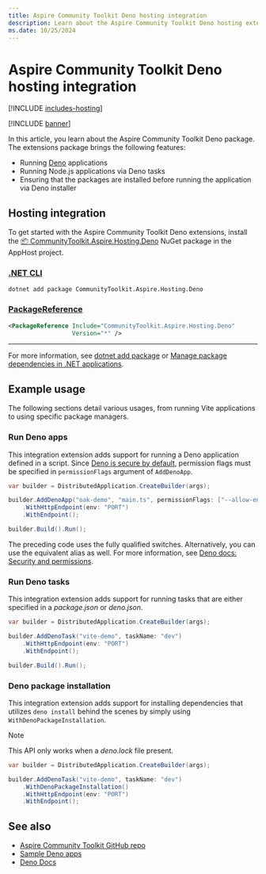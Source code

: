 ```yaml
---
title: Aspire Community Toolkit Deno hosting integration
description: Learn about the Aspire Community Toolkit Deno hosting extensions package which provides functionality to run Deno applications and tasks.
ms.date: 10/25/2024
---
```


# Aspire Community Toolkit Deno hosting integration

[!INCLUDE [includes-hosting](../includes/includes-hosting.md)]

[!INCLUDE [banner](includes/banner.md)]

In this article, you learn about the Aspire Community Toolkit Deno package. The extensions package brings the following features:

- Running [Deno](https://deno.com/) applications
- Running Node.js applications via Deno tasks
- Ensuring that the packages are installed before running the application via Deno installer

## Hosting integration

To get started with the Aspire Community Toolkit Deno extensions, install the [📦 CommunityToolkit.Aspire.Hosting.Deno](https://nuget.org/packages/CommunityToolkit.Aspire.Hosting.Deno) NuGet package in the AppHost project.

### [.NET CLI](#tab/dotnet-cli)

```dotnetcli
dotnet add package CommunityToolkit.Aspire.Hosting.Deno
```

### [PackageReference](#tab/package-reference)

```xml
<PackageReference Include="CommunityToolkit.Aspire.Hosting.Deno"
                  Version="*" />
```

---

For more information, see [dotnet add package](/dotnet/core/tools/dotnet-add-package) or [Manage package dependencies in .NET applications](/dotnet/core/tools/dependencies).

## Example usage

The following sections detail various usages, from running Vite applications to using specific package managers.

### Run Deno apps

This integration extension adds support for running a Deno application defined in a script. Since [Deno is secure by default](https://docs.deno.com/runtime/fundamentals/security), permission flags must be specified in `permissionFlags` argument of `AddDenoApp`.

```csharp
var builder = DistributedApplication.CreateBuilder(args);

builder.AddDenoApp("oak-demo", "main.ts", permissionFlags: ["--allow-env", "--allow-net"])
    .WithHttpEndpoint(env: "PORT")
    .WithEndpoint();

builder.Build().Run();
```

The preceding code uses the fully qualified switches. Alternatively, you can use the equivalent alias as well. For more information, see [Deno docs: Security and permissions](https://docs.deno.com/runtime/fundamentals/security/#permissions).

### Run Deno tasks

This integration extension adds support for running tasks that are either specified in a _package.json_ or _deno.json_.

```csharp
var builder = DistributedApplication.CreateBuilder(args);

builder.AddDenoTask("vite-demo", taskName: "dev")
    .WithHttpEndpoint(env: "PORT")
    .WithEndpoint();

builder.Build().Run();
```

### Deno package installation

This integration extension adds support for installing dependencies that utilizes `deno install` behind the scenes by simply using
`WithDenoPackageInstallation`.

> [!NOTE]
> This API only works when a _deno.lock_ file present.

```csharp
var builder = DistributedApplication.CreateBuilder(args);

builder.AddDenoTask("vite-demo", taskName: "dev")
    .WithDenoPackageInstallation()
    .WithHttpEndpoint(env: "PORT")
    .WithEndpoint();
```

## See also

- [Aspire Community Toolkit GitHub repo](https://github.com/CommunityToolkit/Aspire)
- [Sample Deno apps](https://github.com/CommunityToolkit/Aspire/tree/main/examples/deno)
- [Deno Docs](https://docs.deno.com/)
